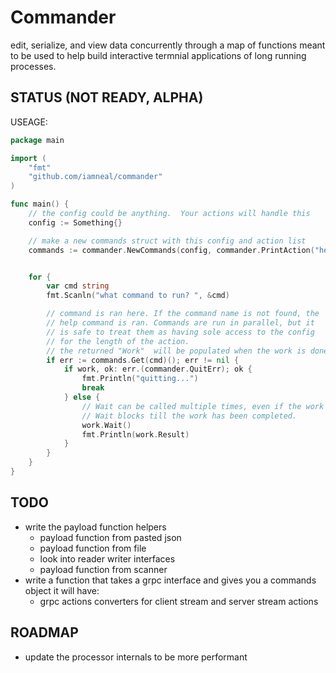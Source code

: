 # Commander

edit, serialize, and view data concurrently through a map of functions meant to be used 
to help build interactive termnial applications of long running processes.

## STATUS (NOT READY, ALPHA)


USEAGE:


```go
package main

import (
    "fmt"
    "github.com/iamneal/commander"
)

func main() {
    // the config could be anything.  Your actions will handle this 
    config := Something{}

    // make a new commands struct with this config and action list
    commands := commander.NewCommands(config, commander.PrintAction("hello", "HELLO WORLD"))


    for {
        var cmd string
        fmt.Scanln("what command to run? ", &cmd)

        // command is ran here. If the command name is not found, the 
        // help command is ran. Commands are run in parallel, but it 
        // is safe to treat them as having sole access to the config
        // for the length of the action. 
        // the returned "Work"  will be populated when the work is done.
        if err := commands.Get(cmd)(); err != nil {
            if work, ok: err.(commander.QuitErr); ok {
                fmt.Println("quitting...")
                break
            } else {
                // Wait can be called multiple times, even if the work has been done.
                // Wait blocks till the work has been completed.
                work.Wait()
                fmt.Println(work.Result)
            }
        }
    }
}
```

## TODO
- write the payload function helpers 
    - payload function from pasted json
    - payload function from file
    - look into reader writer interfaces
    - payload function from scanner
- write a function that takes a grpc interface and gives you a commands object
    it will have:
    - grpc actions converters for client stream and server stream actions

## ROADMAP
- update the processor internals to be more performant
